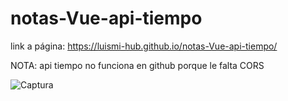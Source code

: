 # notas-Vue-api-tiempo

link a página: https://luismi-hub.github.io/notas-Vue-api-tiempo/

NOTA: api tiempo no funciona en github porque le falta CORS

![Captura](https://user-images.githubusercontent.com/73339256/109385896-5304a280-78f7-11eb-84e9-6b77271b683b.PNG)
